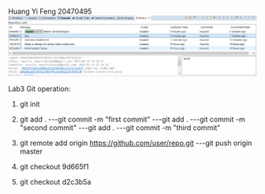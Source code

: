 Huang Yi Feng 20470495
![Alt text](./lab1.png)

Lab3 Git operation:
1. git init

2. git add .
---git commit -m "first commit"
---git add .
---git commit -m "second commit"
---git add .
---git commit -m "third commit"

3. git remote add origin https://github.com/user/repo.git
---git push origin master

4. git checkout 9d665f1

5. git checkout d2c3b5a